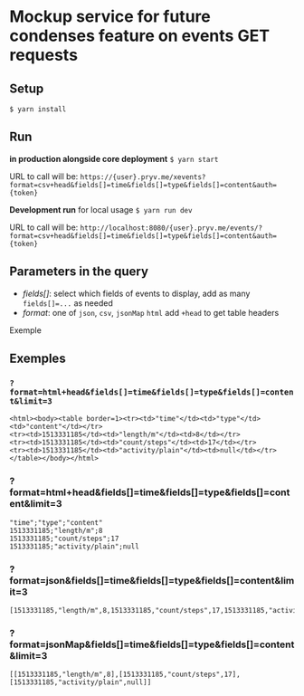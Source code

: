 # Mockup service for future condenses feature on events GET requests

## Setup

`$ yarn install`


## Run

**in production alongside core deployment** `$ yarn start`

URL to call will be: `https://{user}.pryv.me/xevents?format=csv+head&fields[]=time&fields[]=type&fields[]=content&auth={token}`


**Development run** for local usage `$ yarn run dev`

URL to call will be: `http://localhost:8080/{user}.pryv.me/events/?format=csv+head&fields[]=time&fields[]=type&fields[]=content&auth={token}`


## Parameters in the query

- *fields[]*: select which fields of events to display, add as many `fields[]=...`  as needed
- *format*: one of `json`, `csv`, `jsonMap` `html` add `+head` to get table headers


Exemple


## Exemples

### `?format=html+head&fields[]=time&fields[]=type&fields[]=content&limit=3`

```
<html><body><table border=1><tr><td>"time"</td><td>"type"</td><td>"content"</td></tr>
<tr><td>1513331185</td><td>"length/m"</td><td>8</td></tr>
<tr><td>1513331185</td><td>"count/steps"</td><td>17</td></tr>
<tr><td>1513331185</td><td>"activity/plain"</td><td>null</td></tr></table></body></html>
```



### ?format=html+head&fields[]=time&fields[]=type&fields[]=content&limit=3
```
"time";"type";"content"
1513331185;"length/m";8
1513331185;"count/steps";17
1513331185;"activity/plain";null
```


### ?format=json&fields[]=time&fields[]=type&fields[]=content&limit=3

```
[1513331185,"length/m",8,1513331185,"count/steps",17,1513331185,"activity/plain",null]
```

### ?format=jsonMap&fields[]=time&fields[]=type&fields[]=content&limit=3

```
[[1513331185,"length/m",8],[1513331185,"count/steps",17],[1513331185,"activity/plain",null]]
```
